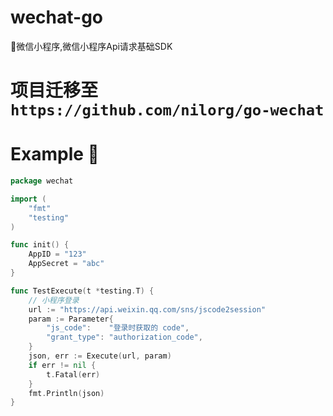 # wechat-go
🎉微信小程序,微信小程序Api请求基础SDK

# 项目迁移至 `https://github.com/nilorg/go-wechat`

# Example 🌰
```go
package wechat

import (
	"fmt"
	"testing"
)

func init() {
	AppID = "123"
	AppSecret = "abc"
}

func TestExecute(t *testing.T) {
	// 小程序登录
	url := "https://api.weixin.qq.com/sns/jscode2session"
	param := Parameter{
		"js_code":    "登录时获取的 code",
		"grant_type": "authorization_code",
	}
	json, err := Execute(url, param)
	if err != nil {
		t.Fatal(err)
	}
	fmt.Println(json)
}
```

